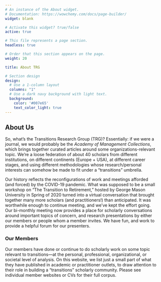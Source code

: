 ```yaml
---
# An instance of the About widget.
# Documentation: https://wowchemy.com/docs/page-builder/
widget: blank

# Activate this widget? true/false
active: true

# This file represents a page section.
headless: true

# Order that this section appears on the page.
weight: 20

title: About TRG

# Section design
design:
  # Use a 1-column layout
  columns: "1"
  # Use a dark navy background with light text.
  background:
    color: '#007e65'
    text_color_light: true
---
```


## About Us

So, what’s the Transitions Research Group (TRG)? Essentially: if we were a journal, we would probably be the _Academy of Management Collections_, which brings together curated articles around some organizations-relevant topic. We’re a loose federation of about 40 scholars from different institutions, on different continents (Europe + USA), at different career stages, and using different methodologies whose research/personal interests can somehow be made to fit under a “transitions” umbrella. 

Our history reflects the reconfigurations of work and meetings afforded (and forced) by the COVID-19 pandemic. What was supposed to be a small workshop on “The Transition to Retirement,” hosted by George Mason University in Spring of 2020 turned into a virtual conversation that brought together many more scholars (and practitioners!) than anticipated. It was worthwhile enough to continue meeting, and we’ve kept the effort going. Our bi-monthly meeting now provides a place for scholarly conversations around important topics of concern, and research presentations by either our members or people whom a member invites. We have fun, and work to provide a helpful forum for our presenters.

### Our Members
Our members have done or continue to do scholarly work on some topic relevant to transitions—at the personal, professional, organizational, or societal level of analysis. On this website, we list just a small part of what they have published in academic or practitioner outlets, to draw attention to their role in building a “transitions” scholarly community. Please see individual member websites or CVs for their full corpus.

